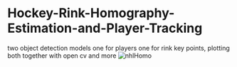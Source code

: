 # Hockey-Rink-Homography-Estimation-and-Player-Tracking
two object detection models one for players one for rink key points, plotting both together with open cv and more
![nhlHomo](https://gist.github.com/user-attachments/assets/8fc855e7-b0b9-4cdc-9f42-aaf8210c8b9d)
